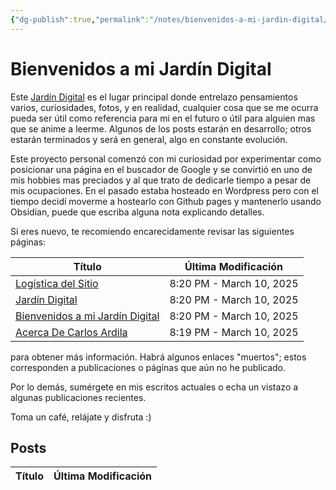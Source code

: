 ```yaml
---
{"dg-publish":true,"permalink":"/notes/bienvenidos-a-mi-jardin-digital/","title":"Bienvenidos a mi Jardín Digital","tags":["gardenEntry"],"created":"2025-03-10T08:08:23.222-05:00","updated":"2025-03-10T20:20:10.848-05:00"}
---
```


# Bienvenidos a mi Jardín Digital

Este [Jardín Digital](Jardín%20Digital.md) es el lugar principal donde entrelazo pensamientos varios, curiosidades, fotos, y en realidad, cualquier cosa que se me ocurra pueda ser útil como referencia para mi en el futuro o útil para alguien mas que se anime a leerme. Algunos de los posts estarán en desarrollo; otros estarán terminados y será en general, algo en constante evolución.

Este proyecto personal comenzó con mi curiosidad por experimentar como posicionar una página en el buscador de Google y se convirtió en uno de mis hobbies mas preciados y al que trato de dedicarle tiempo a pesar de mis ocupaciones. En el pasado estaba hosteado en Wordpress pero con el tiempo decidí moverme a hostearlo con Github pages y mantenerlo usando Obsidian, puede que escriba alguna nota explicando detalles.

Si eres nuevo, te recomiendo encarecidamente revisar las siguientes páginas:

<div><table class="dataview table-view-table"><thead class="table-view-thead"><tr class="table-view-tr-header"><th class="table-view-th"><span>Título</span></th><th class="table-view-th"><span>Última Modificación</span></th></tr></thead><tbody class="table-view-tbody"><tr><td><span><a data-tooltip-position="top" aria-label="Notes/Logística del Sitio.md" data-href="Notes/Logística del Sitio.md" href="Notes/Logística del Sitio.md" class="internal-link" target="_blank" rel="noopener nofollow">Logística del Sitio</a></span></td><td>8:20 PM - March 10, 2025</td></tr><tr><td><span><a data-tooltip-position="top" aria-label="Notes/Jardín Digital.md" data-href="Notes/Jardín Digital.md" href="Notes/Jardín Digital.md" class="internal-link" target="_blank" rel="noopener nofollow">Jardín Digital</a></span></td><td>8:20 PM - March 10, 2025</td></tr><tr><td><span><a data-tooltip-position="top" aria-label="Notes/Bienvenidos a mi Jardín Digital.md" data-href="Notes/Bienvenidos a mi Jardín Digital.md" href="Notes/Bienvenidos a mi Jardín Digital.md" class="internal-link" target="_blank" rel="noopener nofollow">Bienvenidos a mi Jardín Digital</a></span></td><td>8:20 PM - March 10, 2025</td></tr><tr><td><span><a data-tooltip-position="top" aria-label="Notes/Acerca De Carlos Ardila.md" data-href="Notes/Acerca De Carlos Ardila.md" href="Notes/Acerca De Carlos Ardila.md" class="internal-link" target="_blank" rel="noopener nofollow">Acerca De Carlos Ardila</a></span></td><td>8:19 PM - March 10, 2025</td></tr></tbody></table></div>


para obtener más información. Habrá algunos enlaces "muertos"; estos corresponden a publicaciones o páginas que aún no he publicado.

Por lo demás, sumérgete en mis escritos actuales o echa un vistazo a algunas publicaciones recientes.

Toma un café, relájate y disfruta :)

## Posts

<div><table class="dataview table-view-table"><thead class="table-view-thead"><tr class="table-view-tr-header"><th class="table-view-th"><span>Título</span></th><th class="table-view-th"><span>Última Modificación</span></th></tr></thead><tbody class="table-view-tbody"></tbody></table></div>

